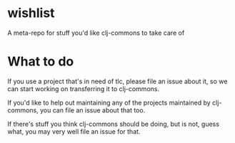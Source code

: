 # wishlist
A meta-repo for stuff you'd like clj-commons to take care of

# What to do

If you use a project that's in need of tlc, please file an issue about it, so we can start working on transferring it to clj-commons.

If you'd like to help out maintaining any of the projects maintained by clj-commons, you can file an issue about that too.

If there's stuff you think clj-commons should be doing, but is not, guess what, you may very well file an issue for that.

